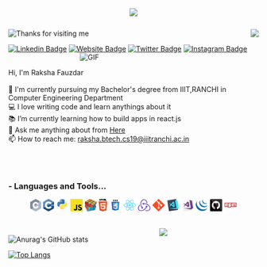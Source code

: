  <h1 align="center">
  <a href="https://git.io/typing-svg">
    <img src="https://readme-typing-svg.herokuapp.com/?lines=Hello,+There!+👋;This+is+Raksha+Fauzdar...;Nice+to+meet+you!&center=true&size=30">
  </a>
  
</h1>

<img align="right" src="https://visitor-badge.laobi.icu/badge?page_id=RakshaFauzdar.RakshaFauzdar">
<img height="120" alt="Thanks for visiting me" width="100%" src="https://raw.githubusercontent.com/BrunnerLivio/brunnerlivio/master/images/marquee.svg" />
<br>



[![Linkedin Badge](https://img.shields.io/badge/-LinkedIn-0e76a8?style=flat-square&logo=Linkedin&logoColor=white)](https://www.linkedin.com/in/raksha-fauzdar-68a735192/)
[![Website Badge](https://img.shields.io/badge/Website-3b5998?style=flat-square&logo=google-chrome&logoColor=white)](https://rakshafauzdar.github.io/Personal-Portfolio/)
[![Twitter Badge](https://img.shields.io/badge/-Twitter-00acee?style=flat-square&logo=Twitter&logoColor=white)](https://twitter.com/raksha_fauzdar)
[![Instagram Badge](https://img.shields.io/badge/-Instagram-e4405f?style=flat-square&logo=Instagram&logoColor=white)](https://www.instagram.com/raksha_fauzdar_23/)
<img align="right" alt="GIF" src="https://raw.githubusercontent.com/rahul-jha98/rahul-jha98/main/techstack.gif" width="360px"/>
<br>
<br>
<p align="left">
  Hi, I'm Raksha Fauzdar
  <br>
  <br>
  🔬 I'm currently pursuing my Bachelor's degree from IIIT,RANCHI in Computer Engineering Department
  <br>
  💻 I love writing code and learn anythings about it
  <br>
  📚 I’m currently learning how to build apps in react.js
  <br>
  💬 Ask me anything about from <a href="https://github.com/RakshaFauzdar/RakshaFauzdar/issues" title="Issues">Here</a>
  <br>
  📫 How to reach me: <a href="mailto: raksha.btech.cs19@iiitranchi.ac.in">raksha.btech.cs19@iiitranchi.ac.in</a>
</p>
<br>
<br>

### - Languages and Tools...

<p align="center">
  <code><img title="C" height="25" src="images/c.svg"></code>
  <code><img title="C++" height="25" src="images/cpp.svg"></code>
  <code><img title="Python" height="25" src="images/python-original.svg"></code>
   <code><img title="Javascript" height="25" src="images/javascript.svg"></code>
  <code><img title="Problem Solving" height="25" src="images/problemSolving.png"></code>
  <code><img title="HTML5" height="25" src="images/html5.svg"></code>
  <code><img title="CSS" height="25" src="images/css.svg"></code>
   <code><img title="React" height="25" src="images/react-original.svg"></code>
  <code><img title="Redux" height="25" src="images/redux.svg"></code>
   <code><img title="Git" height="25" src="images/git-original.svg"></code>
   <code><img title="Visual Studio Code" height="25" src="images/vscode.png"></code>
  <code><img title="Microsoft Visual Studio" height="25" src="images/visualstudio.png"></code>
  <code><img title="JQuery" height="25" src="images/jquery-original.svg"></code>
   <code><img title="GitHub" height="25" src="images/github.svg"></code>
   <code><img title="npm" height="25" src="images/npm.svg"></code>
  
  
</p>
<br>

  
 <img align ="right" width="200" src="https://media.giphy.com/media/jIgXf4hgbHCeKiXpvt/giphy.gif">

![Anurag's GitHub stats](https://github-readme-stats.vercel.app/api?username=RakshaFauzdar&show_icons=true&theme=chartreuse-dark)


[![Top Langs](https://github-readme-stats.vercel.app/api/top-langs/?username=RakshaFauzdar&layout=compact)](https://github.com/anuraghazra/github-readme-stats)










<!--
**RakshaFauzdar/RakshaFauzdar** is a ✨ _special_ ✨ repository because its `README.md` (this file) appears on your GitHub profile.

Here are some ideas to get you started:

- 🔭 I’m currently working on ...
- 🌱 I’m currently learning ...
- 👯 I’m looking to collaborate on ...
- 🤔 I’m looking for help with ...
- 💬 Ask me about ...
- 📫 How to reach me: ...
- 😄 Pronouns: ...
- ⚡ Fun fact: ...
-->
